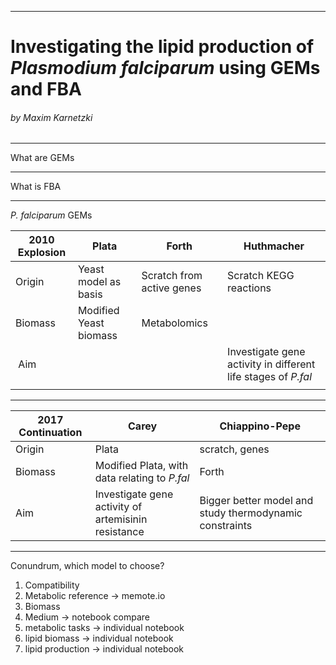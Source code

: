 ------------------
# Investigating the lipid production of *Plasmodium falciparum* using GEMs and FBA
###### by Maxim Karnetzki
-----------------------------------------
What are GEMs

---------------------------------------
What is FBA

------------------------
*P. falciparum* GEMs

| 2010 Explosion | Plata | Forth | Huthmacher |
|---|---|---|---|
|Origin| Yeast model as basis |  Scratch from active genes | Scratch KEGG reactions  |
|Biomass| Modified Yeast biomass  | Metabolomics  |   |
| Aim| | | Investigate gene activity in different life stages of *P.fal*|
| | | | |

-----------------------------------

|2017 Continuation|Carey |Chiappino-Pepe|
|---|---|---|
| Origin | Plata | scratch, genes |
|Biomass|Modified Plata, with data relating to *P.fal*| Forth  |
|Aim|Investigate gene activity of artemisinin resistance|Bigger better model and study thermodynamic constraints|

-----------------------------

Conundrum, which model to choose?
1. Compatibility
2. Metabolic reference -> memote.io
3. Biomass 
4. Medium -> notebook compare
5. metabolic tasks -> individual notebook
7. lipid biomass -> individual notebook
8. lipid production -> individual notebook